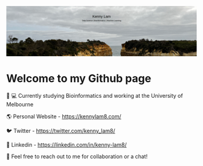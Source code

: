 ![](imgs/intro_img.png)


# Welcome to my Github page

🏫 💻 Currently studying Bioinformatics and working at the University of Melbourne

🌎 Personal Website - https://kennylam8.com/

🐦 Twitter - https://twitter.com/kenny_lam8/

🤝 Linkedin - https://linkedin.com/in/kenny-lam8/

💬 Feel free to reach out to me for collaboration or a chat!





